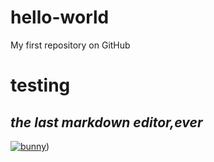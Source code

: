 # hello-world
My first repository on GitHub
# testing 
## _the last markdown editor,ever_

[![bunny](https://www.google.com/imgres?imgurl=https%3A%2F%2Fwww.rd.com%2Fwp-content%2Fuploads%2F2020%2F04%2FGettyImages-694542042-e1586274805503.jpg&imgrefurl=https%3A%2F%2Fwww.rd.com%2Flist%2Fcutest-bunnies%2F&tbnid=tUdn1K_VN9JLlM&vet=12ahUKEwi68YyN0eHwAhWHkZ4KHZXhBjwQMygAegUIARDYAQ..i&docid=SVbT1cmHDEBeRM&w=3210&h=2143&q=bunny&ved=2ahUKEwi68YyN0eHwAhWHkZ4KHZXhBjwQMygAegUIARDYAQ)](https://www.google.com/imgres?imgurl=https%3A%2F%2Fwww.rd.com%2Fwp-content%2Fuploads%2F2020%2F04%2FGettyImages-694542042-e1586274805503.jpg&imgrefurl=https%3A%2F%2Fwww.rd.com%2Flist%2Fcutest-bunnies%2F&tbnid=tUdn1K_VN9JLlM&vet=12ahUKEwi68YyN0eHwAhWHkZ4KHZXhBjwQMygAegUIARDYAQ..i&docid=SVbT1cmHDEBeRM&w=3210&h=2143&q=bunny&ved=2ahUKEwi68YyN0eHwAhWHkZ4KHZXhBjwQMygAegUIARDYAQ))
